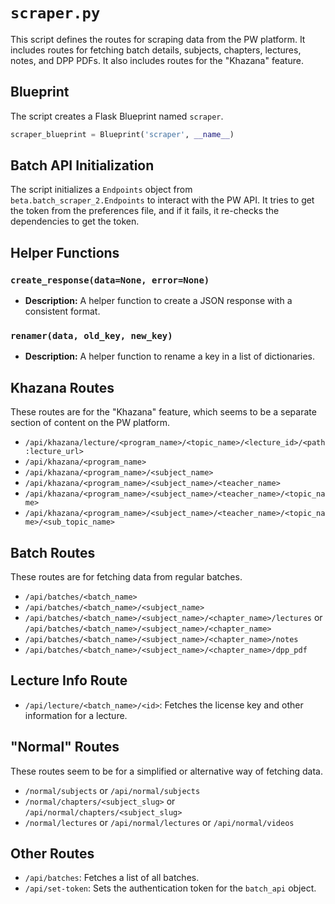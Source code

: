 # `scraper.py`

This script defines the routes for scraping data from the PW platform. It includes routes for fetching batch details, subjects, chapters, lectures, notes, and DPP PDFs. It also includes routes for the "Khazana" feature.

## Blueprint

The script creates a Flask Blueprint named `scraper`.

```python
scraper_blueprint = Blueprint('scraper', __name__)
```

## Batch API Initialization

The script initializes a `Endpoints` object from `beta.batch_scraper_2.Endpoints` to interact with the PW API. It tries to get the token from the preferences file, and if it fails, it re-checks the dependencies to get the token.

## Helper Functions

### `create_response(data=None, error=None)`

*   **Description:** A helper function to create a JSON response with a consistent format.

### `renamer(data, old_key, new_key)`

*   **Description:** A helper function to rename a key in a list of dictionaries.

## Khazana Routes

These routes are for the "Khazana" feature, which seems to be a separate section of content on the PW platform.

*   `/api/khazana/lecture/<program_name>/<topic_name>/<lecture_id>/<path:lecture_url>`
*   `/api/khazana/<program_name>`
*   `/api/khazana/<program_name>/<subject_name>`
*   `/api/khazana/<program_name>/<subject_name>/<teacher_name>`
*   `/api/khazana/<program_name>/<subject_name>/<teacher_name>/<topic_name>`
*   `/api/khazana/<program_name>/<subject_name>/<teacher_name>/<topic_name>/<sub_topic_name>`

## Batch Routes

These routes are for fetching data from regular batches.

*   `/api/batches/<batch_name>`
*   `/api/batches/<batch_name>/<subject_name>`
*   `/api/batches/<batch_name>/<subject_name>/<chapter_name>/lectures` or `/api/batches/<batch_name>/<subject_name>/<chapter_name>`
*   `/api/batches/<batch_name>/<subject_name>/<chapter_name>/notes`
*   `/api/batches/<batch_name>/<subject_name>/<chapter_name>/dpp_pdf`

## Lecture Info Route

*   `/api/lecture/<batch_name>/<id>`: Fetches the license key and other information for a lecture.

## "Normal" Routes

These routes seem to be for a simplified or alternative way of fetching data.

*   `/normal/subjects` or `/api/normal/subjects`
*   `/normal/chapters/<subject_slug>` or `/api/normal/chapters/<subject_slug>`
*   `/normal/lectures` or `/api/normal/lectures` or `/api/normal/videos`

## Other Routes

*   `/api/batches`: Fetches a list of all batches.
*   `/api/set-token`: Sets the authentication token for the `batch_api` object.
